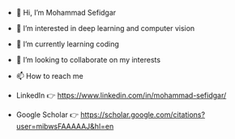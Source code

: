 - 👋 Hi, I’m Mohammad Sefidgar 
- 👀 I’m interested in deep learning  and computer vision 
- 🌱 I’m currently learning coding 
- 💞️ I’m looking to collaborate on my interests
- 📫 How to reach me 

- LinkedIn 👉 https://www.linkedin.com/in/mohammad-sefidgar/

- Google Scholar 👉 https://scholar.google.com/citations?user=mibwsFAAAAAJ&hl=en



<!---
mhsefidgar/mhsefidgar is a ✨ special ✨ repository because its `README.md` (this file) appears on your GitHub profile.
You can click the Preview link to take a look at your changes.
--->
